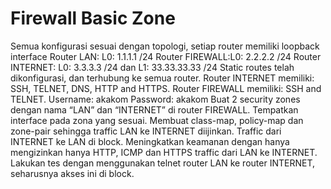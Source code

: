 # Firewall Basic Zone

Semua konfigurasi sesuai dengan topologi, setiap router memiliki loopback interface
    Router LAN: L0: 1.1.1.1 /24
    Router FIREWALL:L0:  2.2.2.2 /24
    Router INTERNET: L0: 3.3.3.3 /24 dan L1: 33.33.33.33 /24
Static routes telah dikonfigurasi, dan terhubung ke semua router.
Router INTERNET memiliki: SSH, TELNET, DNS, HTTP and HTTPS.
Router FIREWALL memiliki: SSH and TELNET.
    Username: akakom
    Password: akakom
Buat 2 security zones dengan nama “LAN” dan “INTERNET” di router FIREWALL.
Tempatkan interface pada zona yang sesuai.
Membuat class-map, policy-map dan zone-pair sehingga traffic LAN ke INTERNET diijinkan.
Traffic dari INTERNET ke LAN di block.
Meningkatkan keamanan dengan hanya mengizinkan hanya HTTP, ICMP dan HTTPS traffic dari LAN ke INTERNET.
Lakukan tes dengan menggunakan telnet router LAN ke router INTERNET, seharusnya akses ini di block.
